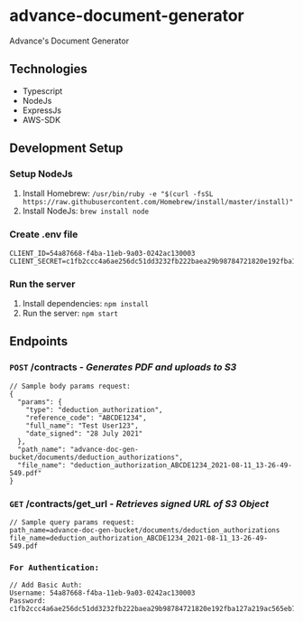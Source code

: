 # advance-document-generator
Advance's Document Generator

## Technologies
* Typescript
* NodeJs
* ExpressJs
* AWS-SDK



## Development Setup

### Setup NodeJs
1. Install Homebrew: `/usr/bin/ruby -e "$(curl -fsSL https://raw.githubusercontent.com/Homebrew/install/master/install)"`
2. Install NodeJs: `brew install node`
  
### Create .env file
```
CLIENT_ID=54a87668-f4ba-11eb-9a03-0242ac130003
CLIENT_SECRET=c1fb2ccc4a6ae256dc51dd3232fb222baea29b98784721820e192fba127a219ac565eb75649e79f731d60912d5a87efee2f73c8d425b2835f1022b10e0fe8463
```

### Run the server
1. Install dependencies: `npm install`
2. Run the server: `npm start`

## Endpoints
### `POST` /contracts - *Generates PDF and uploads to S3*
```
// Sample body params request:
{
  "params": {
    "type": "deduction_authorization",
    "reference_code": "ABCDE1234",
    "full_name": "Test User123",
    "date_signed": "28 July 2021"
  },
  "path_name": "advance-doc-gen-bucket/documents/deduction_authorizations",
  "file_name": "deduction_authorization_ABCDE1234_2021-08-11_13-26-49-549.pdf"
}
```

### `GET` /contracts/get_url - *Retrieves signed URL of S3 Object*
```
// Sample query params request:
path_name=advance-doc-gen-bucket/documents/deduction_authorizations
file_name=deduction_authorization_ABCDE1234_2021-08-11_13-26-49-549.pdf
```


### `For Authentication:`
```
// Add Basic Auth:
Username: 54a87668-f4ba-11eb-9a03-0242ac130003
Password: c1fb2ccc4a6ae256dc51dd3232fb222baea29b98784721820e192fba127a219ac565eb75649e79f731d60912d5a87efee2f73c8d425b2835f1022b10e0fe8463
```
